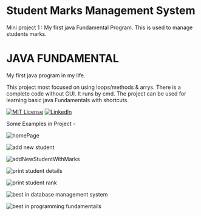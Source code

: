 # Student Marks Management System
Mini project 1 : 
My first java Fundamental Program. This is used to manage students marks.
# JAVA FUNDAMENTAL
My first java program in my life.

This project most focused on using loops/methods & arrys. There is a complete code without GUI. It runs by cmd. The project can be used for learning basic java Fundamentals with shortcuts.

[![MIT License][license-shield]][license-url]
[![LinkedIn][linkedin-shield]][linkedin-url]

Some Examples in Project -

![homePage](https://user-images.githubusercontent.com/93065467/142762683-3e8419c5-fe47-4fa9-a53f-a031360c6887.png)

![add new student](https://user-images.githubusercontent.com/93065467/142762687-f4cbb58d-7982-43e4-90ac-028a47e48427.png)

![addNewStudentWithMarks](https://user-images.githubusercontent.com/93065467/142762682-0f92375d-855b-4cd5-83b1-574b24df13e2.png)

![print student details](https://user-images.githubusercontent.com/93065467/142762690-75121ee6-1cc8-4c1a-8bb5-ff4fce89bb62.png)

![print student rank](https://user-images.githubusercontent.com/93065467/142762680-b62933a4-6f17-4b24-85dc-d0b7e7cc6cd5.png)

![best in database management system](https://user-images.githubusercontent.com/93065467/142762679-d038e1b9-ac72-42e9-a775-796899009d7d.png)

![best in programming fundamentails](https://user-images.githubusercontent.com/93065467/142762691-253bc4b1-6d7c-4e7a-88c9-2904c1e25f3c.png)


<!-- MARKDOWN LINKS & IMAGES -->
<!-- https://www.markdownguide.org/basic-syntax/#reference-style-links -->
[license-shield]: https://img.shields.io/github/license/othneildrew/Best-README-Template.svg?style=for-the-badge
[license-url]: https://github.com/othneildrew/Best-README-Template/blob/master/LICENSE.txt
[linkedin-shield]: https://img.shields.io/badge/-LinkedIn-black.svg?style=for-the-badge&logo=linkedin&colorB=555
[linkedin-url]: https://www.linkedin.com/in/kavishka-prabath-628485225/
[product-screenshot]: images/screenshot.png
